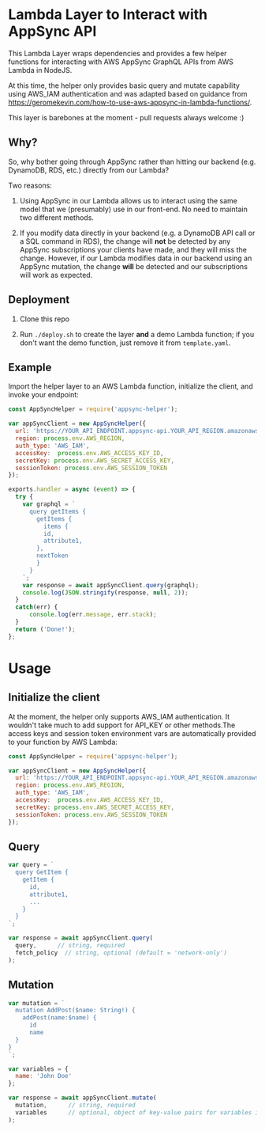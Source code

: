 # Lambda Layer to Interact with AppSync API

This Lambda Layer wraps dependencies and provides a few helper functions for interacting with AWS AppSync GraphQL APIs from AWS Lambda in NodeJS. 

At this time, the helper only provides basic query and mutate capability using AWS_IAM authentication and was adapted based on guidance from https://geromekevin.com/how-to-use-aws-appsync-in-lambda-functions/. 

This layer is barebones at the moment - pull requests always welcome :)

## Why? 

So, why bother going through AppSync rather than hitting our backend (e.g. DynamoDB, RDS, etc.) directly from our Lambda?

Two reasons:

1. Using AppSync in our Lambda allows us to interact using the same model that we (presumably) use in our front-end. No need to maintain two different methods. 

2. If you modify data directly in your backend (e.g. a DynamoDB API call or a SQL command in RDS), the change will **not** be detected by any AppSync subscriptions your clients have made, and they will miss the change. However, if our Lambda modifies data in our backend using an AppSync mutation, the change **will** be detected and our subscriptions will work as expected. 

## Deployment

1. Clone this repo

2. Run `./deploy.sh` to create the layer **and** a demo Lambda function; if you don't want the demo function, just remove it from `template.yaml`.

## Example

Import the helper layer to an AWS Lambda function, initialize the client, and invoke your endpoint: 

```js
const AppSyncHelper = require('appsync-helper');

var appSyncClient = new AppSyncHelper({
  url: 'https://YOUR_API_ENDPOINT.appsync-api.YOUR_API_REGION.amazonaws.com/graphql',         
  region: process.env.AWS_REGION,      
  auth_type: 'AWS_IAM',   
  accessKey:  process.env.AWS_ACCESS_KEY_ID,    
  secretKey: process.env.AWS_SECRET_ACCESS_KEY,   
  sessionToken: process.env.AWS_SESSION_TOKEN
});

exports.handler = async (event) => {
  try {
    var graphql = `
      query getItems {
        getItems {
          items {
          id,
          attribute1,
        },
        nextToken
        }
      }
    `;
    var response = await appSyncClient.query(graphql);
    console.log(JSON.stringify(response, null, 2));
  }
  catch(err) {
      console.log(err.message, err.stack);
  }  
  return ('Done!');  
};
```

# Usage

## Initialize the client

At the moment, the helper only supports AWS_IAM authentication. It wouldn't take much to add support for API_KEY or other methods.The access keys and session token environment vars are automatically provided to your function by AWS Lambda: 

```js
const AppSyncHelper = require('appsync-helper');

var appSyncClient = new AppSyncHelper({
  url: 'https://YOUR_API_ENDPOINT.appsync-api.YOUR_API_REGION.amazonaws.com/graphql',         
  region: process.env.AWS_REGION,      
  auth_type: 'AWS_IAM',   
  accessKey:  process.env.AWS_ACCESS_KEY_ID,    
  secretKey: process.env.AWS_SECRET_ACCESS_KEY,   
  sessionToken: process.env.AWS_SESSION_TOKEN
});
```

## Query

```js
var query = `
  query GetItem {
    getItem {
      id,
      attribute1,
      ...
    }
  }
`;

var response = await appSyncClient.query(
  query,      // string, required
  fetch_policy  // string, optional (default = 'network-only')
);
```

## Mutation

```js
var mutation = `
  mutation AddPost($name: String!) {
    addPost(name:$name) {
      id
      name
  }
}
`; 

var variables = {
  name: 'John Doe'
};

var response = await appSyncClient.mutate(
  mutation,      // string, required
  variables      // optional, object of key-value pairs for variables in your mutation (if any)
);
```
